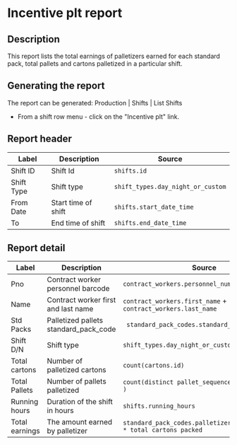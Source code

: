# Incentive plt report

## Description
This report lists  the total earnings of palletizers earned for each standard pack, total pallets and cartons palletized
in a particular shift.

## Generating the report
The report can be generated:
Production | Shifts | List Shifts
* From a shift row menu  - click on the "Incentive plt" link.


## Report header
| Label | Description | Source |
| ----- | ----------- | ------ |
|  Shift ID  |Shift Id | `shifts.id` |
|  Shift Type | Shift type| `shift_types.day_night_or_custom` |
|  From Date |Start time of shift | `shifts.start_date_time` |
|  To |End time of shift | `shifts.end_date_time` |
## Report detail
| Label | Description | Source |
| ----- | ----------- | ------ |
|  Pno |Contract worker personnel barcode | `contract_workers.personnel_number` |
|  Name |Contract worker first and last name | `contract_workers.first_name`  +  `contract_workers.last_name`|
|  Std Packs  |Palletized pallets standard_pack_code | ` standard_pack_codes.standard_pack_code` |
|  Shift D/N |Shift type| `shift_types.day_night_or_custom` |
| Total cartons  |Number of palletized cartons | `count(cartons.id)` |
| Total Pallets  |Number of pallets palletized | `count(distinct pallet_sequences.pallet_number )` |
| Running hours  |Duration of the shift in hours  | `shifts.running_hours` |
| Total earnings  | The amount earned by palletizer| `standard_pack_codes.palletizer_incentive_rate * total cartons packed` |
